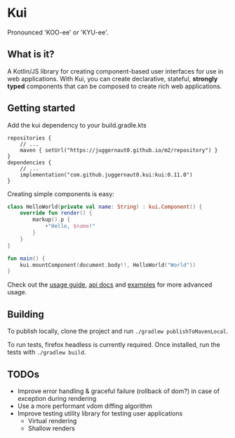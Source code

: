 # Kui

Pronounced 'KOO-ee' or 'KYU-ee'.

## What is it?

A Kotlin/JS library for creating component-based user interfaces for use in 
web applications. With Kui, you can create declarative, stateful, **strongly 
typed** components that can be composed to create rich web applications.

## Getting started

Add the kui dependency to your build.gradle.kts
```kotiln
repositories {
    // ...
    maven { setUrl("https://juggernaut0.github.io/m2/repository") }
}
dependencies {
    // ...
    implementation("com.github.juggernaut0.kui:kui:0.11.0")
}
```

Creating simple components is easy:

```kotlin
class HelloWorld(private val name: String) : kui.Component() {
    override fun render() {
        markup().p {
            +"Hello, $name!"
        }
    }
}

fun main() {
    kui.mountComponent(document.body!!, HelloWorld("World"))
}
```

Check out the [usage guide](/docs/usage.md), [api docs](https://juggernaut0.github.io/docs/kui/index.html) and 
[examples](example/src/main/kotlin) for more advanced usage.

## Building

To publish locally, clone the project and run 
`./gradlew publishToMavenLocal`.

To run tests, firefox headless is currently required. Once installed, run the tests with `./gradlew build`.

## TODOs

* Improve error handling & graceful failure (rollback of dom?) in case of exception during rendering
* Use a more performant vdom diffing algorithm
* Improve testing utility library for testing user applications
    * Virtual rendering
    * Shallow renders
